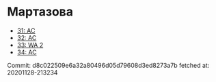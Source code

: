 # Мартазова
- [31: AC](31.md)
- [32: AC](32.md)
- [33: WA 2](33.md)
- [34: AC](34.md)

Commit: d8c022509e6a32a80496d05d79608d3ed8273a7b
 fetched at: 20201128-213234
